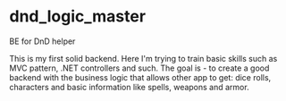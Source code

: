 # dnd_logic_master
BE for DnD helper

This is my first solid backend. Here I'm trying to train basic skills such as MVC pattern, .NET controllers and such.
The goal is - to create a good backend with the business logic that allows other app to get: dice rolls, characters and basic information like spells, weapons and armor.
